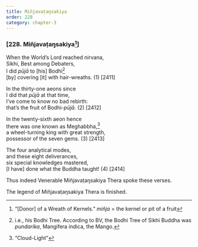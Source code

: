 ```yaml
---
title: Miñjavaṭaŋsakiya
order: 228
category: chapter-3
---
```


### \[228. Miñjavaṭaŋsakiya[^1]\]

When the World’s Lord reached nirvana,  
Sikhi, Best among Debaters,  
I did *pūjā* to \[his\] Bodhi[^2]  
\[by\] covering \[it\] with hair-wreaths. (1) \[2411\]

In the thirty-one aeons since  
I did that *pūjā* at that time,  
I’ve come to know no bad rebirth:  
that’s the fruit of Bodhi-*pūjā*. (2) \[2412\]

In the twenty-sixth aeon hence  
there was one known as Meghabbha,[^3]  
a wheel-turning king with great strength,  
possessor of the seven gems. (3) \[2413\]

The four analytical modes,  
and these eight deliverances,  
six special knowledges mastered,  
\[I have\] done what the Buddha taught! (4) \[2414\]

Thus indeed Venerable Miñjavaṭaŋsakiya Thera spoke these verses.

The legend of Miñjavaṭaŋsakiya Thera is finished.

[^1]: “\[Donor\] of a Wreath of Kernels.” *miñja* = the kernel or pit of a fruit

[^2]: i.e., his Bodhi Tree. According to BV, the Bodhi Tree of Sikhi Buddha was *pundarika*, Mangifera indica, the Mango.

[^3]: “Cloud-Light”
